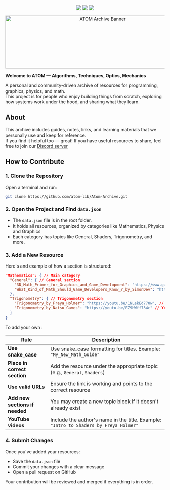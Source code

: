 <p align="center">
  <img src="https://badgen.net/badge/Status/Development/orange?icon=github" />
  <img src="https://badgen.net/badge/Source/Community/blue" />
  <img src="https://badgen.net/badge/license/GNU-Public/green" />
</p>

<p align="center">
  <img width="600" height="168" alt="ATOM Archive Banner" src="https://github.com/user-attachments/assets/2b80c1ea-f9e0-4602-b843-1c1ab44d9e77" />
</p>

**Welcome to ATOM — Algorithms, Techniques, Optics, Mechanics**

A personal and community-driven archive of resources for programming, graphics, physics, and math.  
This project is for people who enjoy building things from scratch, exploring how systems work under the hood, and sharing what they learn.

## About

This archive includes guides, notes, links, and learning materials that we personally use and keep for reference.  
If you find it helpful too — great! If you have useful resources to share, feel free to join our [Discord server](https://discord.gg/YDnXBnj9kh)

## How to Contribute

### 1. Clone the Repository

Open a terminal and run:

```bash
git clone https://github.com/atom-lib/Atom-Archive.git
```

### 2. Open the Project and Find `data.json`
- The `data.json` file is in the root folder.
- It holds all resources, organized by categories like Mathematics, Physics and Graphics
- Each category has topics like General, Shaders, Trigonometry, and more.

### 3. Add a New Resource

Here's and example of how a section is structured:
```json
"Mathematics": { // Main category
  "General": { // General section
    "3D_Math_Primer_for_Graphics_and_Game_Development": "https://www.gamemath.com/book/intro.html", // Online book
    "What_Kind_of_Math_Should_Game_Developers_Know_?_by_SimonDev": "https://youtu.be/eRVRioN4GwA?feature=shared" // YouTube video
  },
  "Trigonometry": { // Trigonometry section
    "Trigonometry_by_Freya_Holmer": "https://youtu.be/1NLekEd770w", // Youtube video
    "Trigonometry_by_Natsu_Games": "https://youtu.be/FZ9HWff734c" // Youtube video
  }
}

```
To add your own :

| Rule                          | Description                                                                 |
|-------------------------------|-----------------------------------------------------------------------------|
| **Use snake_case**            | Use snake_case formatting for titles. Example: `"My_New_Math_Guide"`        |
| **Place in correct section**  | Add the resource under the appropriate topic (e.g., `General`, `Shaders`)   |
| **Use valid URLs**            | Ensure the link is working and points to the correct resource               |
| **Add new sections if needed**| You may create a new topic block if it doesn't already exist                |
| **YouTube videos**            | Include the author's name in the title. Example: `"Intro_to_Shaders_by_Freya_Holmer"` |

### 4. Submit Changes

Once you've added your resources:

- Save the `data.json` file
- Commit your changes with a clear message
- Open a pull request on GitHub

Your contribution will be reviewed and merged if everything is in order.
